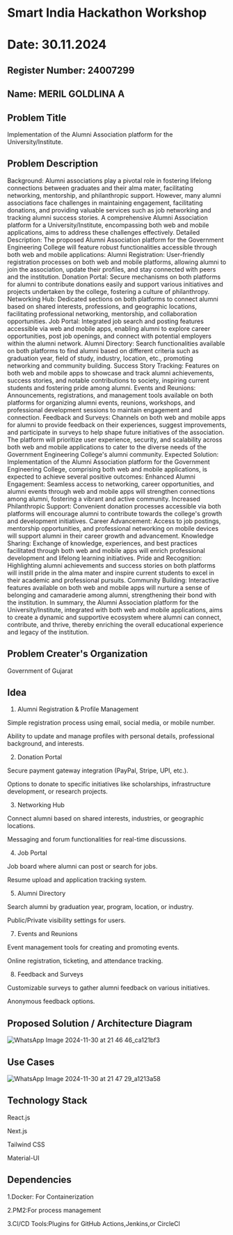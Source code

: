 # Smart India Hackathon Workshop
# Date: 30.11.2024
## Register Number: 24007299
## Name: MERIL GOLDLINA A
## Problem Title
Implementation of the Alumni Association platform for the University/Institute.
## Problem Description
Background: Alumni associations play a pivotal role in fostering lifelong connections between graduates and their alma mater, facilitating networking, mentorship, and philanthropic support. However, many alumni associations face challenges in maintaining engagement, facilitating donations, and providing valuable services such as job networking and tracking alumni success stories. A comprehensive Alumni Association platform for a University/Institute, encompassing both web and mobile applications, aims to address these challenges effectively. Detailed Description: The proposed Alumni Association platform for the Government Engineering College will feature robust functionalities accessible through both web and mobile applications: Alumni Registration: User-friendly registration processes on both web and mobile platforms, allowing alumni to join the association, update their profiles, and stay connected with peers and the institution. Donation Portal: Secure mechanisms on both platforms for alumni to contribute donations easily and support various initiatives and projects undertaken by the college, fostering a culture of philanthropy. Networking Hub: Dedicated sections on both platforms to connect alumni based on shared interests, professions, and geographic locations, facilitating professional networking, mentorship, and collaboration opportunities. Job Portal: Integrated job search and posting features accessible via web and mobile apps, enabling alumni to explore career opportunities, post job openings, and connect with potential employers within the alumni network. Alumni Directory: Search functionalities available on both platforms to find alumni based on different criteria such as graduation year, field of study, industry, location, etc., promoting networking and community building. Success Story Tracking: Features on both web and mobile apps to showcase and track alumni achievements, success stories, and notable contributions to society, inspiring current students and fostering pride among alumni. Events and Reunions: Announcements, registrations, and management tools available on both platforms for organizing alumni events, reunions, workshops, and professional development sessions to maintain engagement and connection. Feedback and Surveys: Channels on both web and mobile apps for alumni to provide feedback on their experiences, suggest improvements, and participate in surveys to help shape future initiatives of the association. The platform will prioritize user experience, security, and scalability across both web and mobile applications to cater to the diverse needs of the Government Engineering College's alumni community. Expected Solution: Implementation of the Alumni Association platform for the Government Engineering College, comprising both web and mobile applications, is expected to achieve several positive outcomes: Enhanced Alumni Engagement: Seamless access to networking, career opportunities, and alumni events through web and mobile apps will strengthen connections among alumni, fostering a vibrant and active community. Increased Philanthropic Support: Convenient donation processes accessible via both platforms will encourage alumni to contribute towards the college's growth and development initiatives. Career Advancement: Access to job postings, mentorship opportunities, and professional networking on mobile devices will support alumni in their career growth and advancement. Knowledge Sharing: Exchange of knowledge, experiences, and best practices facilitated through both web and mobile apps will enrich professional development and lifelong learning initiatives. Pride and Recognition: Highlighting alumni achievements and success stories on both platforms will instill pride in the alma mater and inspire current students to excel in their academic and professional pursuits. Community Building: Interactive features available on both web and mobile apps will nurture a sense of belonging and camaraderie among alumni, strengthening their bond with the institution. In summary, the Alumni Association platform for the University/Institute, integrated with both web and mobile applications, aims to create a dynamic and supportive ecosystem where alumni can connect, contribute, and thrive, thereby enriching the overall educational experience and legacy of the institution.
## Problem Creater's Organization
Government of Gujarat

## Idea
1. Alumni Registration & Profile Management

Simple registration process using email, social media, or mobile number.

Ability to update and manage profiles with personal details, professional background, and interests.

2. Donation Portal

Secure payment gateway integration (PayPal, Stripe, UPI, etc.).

Options to donate to specific initiatives like scholarships, infrastructure development, or research projects.

3. Networking Hub

Connect alumni based on shared interests, industries, or geographic locations.

Messaging and forum functionalities for real-time discussions.

4. Job Portal

Job board where alumni can post or search for jobs.

Resume upload and application tracking system.

5. Alumni Directory

Search alumni by graduation year, program, location, or industry.

Public/Private visibility settings for users.

7. Events and Reunions

Event management tools for creating and promoting events.

Online registration, ticketing, and attendance tracking.

8. Feedback and Surveys

Customizable surveys to gather alumni feedback on various initiatives.

Anonymous feedback options.

## Proposed Solution / Architecture Diagram
![WhatsApp Image 2024-11-30 at 21 46 46_ca121bf3](https://github.com/user-attachments/assets/d921ecaa-5493-45ee-a57e-49d3011709b8)


## Use Cases
![WhatsApp Image 2024-11-30 at 21 47 29_a1213a58](https://github.com/user-attachments/assets/537d2381-b802-42a7-8326-4afa94e041ed)


## Technology Stack
React.js

Next.js 

Tailwind CSS 

Material-UI

## Dependencies
1.Docker: For Containerization

2.PM2:For process management

3.CI/CD Tools:Plugins for GitHub Actions,Jenkins,or CircleCl
